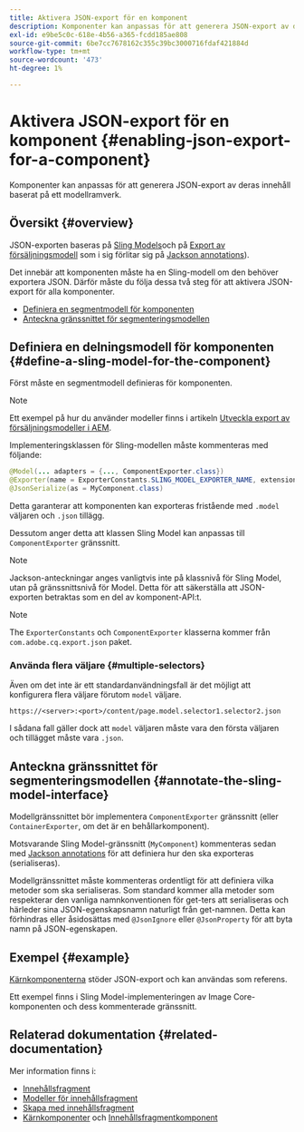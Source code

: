 ```yaml
---
title: Aktivera JSON-export för en komponent
description: Komponenter kan anpassas för att generera JSON-export av deras innehåll baserat på ett modellramverk.
exl-id: e9be5c0c-618e-4b56-a365-fcdd185ae808
source-git-commit: 6be7cc7678162c355c39bc3000716fdaf421884d
workflow-type: tm+mt
source-wordcount: '473'
ht-degree: 1%

---
```


# Aktivera JSON-export för en komponent {#enabling-json-export-for-a-component}

Komponenter kan anpassas för att generera JSON-export av deras innehåll baserat på ett modellramverk.

## Översikt {#overview}

JSON-exporten baseras på [Sling Models](https://sling.apache.org/documentation/bundles/models.html)och på [Export av försäljningsmodell](https://sling.apache.org/documentation/bundles/models.html#exporter-framework-since-130) som i sig förlitar sig på [Jackson annotations](https://github.com/FasterXML/jackson-annotations/wiki/Jackson-Annotations)).

Det innebär att komponenten måste ha en Sling-modell om den behöver exportera JSON. Därför måste du följa dessa två steg för att aktivera JSON-export för alla komponenter.

* [Definiera en segmentmodell för komponenten](#define-a-sling-model-for-the-component)
* [Anteckna gränssnittet för segmenteringsmodellen](#annotate-the-sling-model-interface)

## Definiera en delningsmodell för komponenten {#define-a-sling-model-for-the-component}

Först måste en segmentmodell definieras för komponenten.

>[!NOTE]
>
>Ett exempel på hur du använder modeller finns i artikeln [Utveckla export av försäljningsmodeller i AEM](https://experienceleague.adobe.com/docs/experience-manager-learn/foundation/development/develop-sling-model-exporter.html).

Implementeringsklassen för Sling-modellen måste kommenteras med följande:

```java
@Model(... adapters = {..., ComponentExporter.class})
@Exporter(name = ExporterConstants.SLING_MODEL_EXPORTER_NAME, extensions = ExporterConstants.SLING_MODEL_EXTENSION)
@JsonSerialize(as = MyComponent.class)
```

Detta garanterar att komponenten kan exporteras fristående med `.model` väljaren och `.json` tillägg.

Dessutom anger detta att klassen Sling Model kan anpassas till `ComponentExporter` gränssnitt.

>[!NOTE]
>
>Jackson-anteckningar anges vanligtvis inte på klassnivå för Sling Model, utan på gränssnittsnivå för Model. Detta för att säkerställa att JSON-exporten betraktas som en del av komponent-API:t.

>[!NOTE]
>
>The `ExporterConstants` och `ComponentExporter` klasserna kommer från `com.adobe.cq.export.json` paket.

### Använda flera väljare {#multiple-selectors}

Även om det inte är ett standardanvändningsfall är det möjligt att konfigurera flera väljare förutom `model` väljare.

```
https://<server>:<port>/content/page.model.selector1.selector2.json
```

I sådana fall gäller dock att `model` väljaren måste vara den första väljaren och tillägget måste vara `.json`.

## Anteckna gränssnittet för segmenteringsmodellen {#annotate-the-sling-model-interface}

Modellgränssnittet bör implementera `ComponentExporter` gränssnitt (eller `ContainerExporter`, om det är en behållarkomponent).

Motsvarande Sling Model-gränssnitt (`MyComponent`) kommenteras sedan med [Jackson annotations](https://github.com/FasterXML/jackson-annotations/wiki/Jackson-Annotations) för att definiera hur den ska exporteras (serialiseras).

Modellgränssnittet måste kommenteras ordentligt för att definiera vilka metoder som ska serialiseras. Som standard kommer alla metoder som respekterar den vanliga namnkonventionen för get-ters att serialiseras och härleder sina JSON-egenskapsnamn naturligt från get-namnen. Detta kan förhindras eller åsidosättas med `@JsonIgnore` eller `@JsonProperty` för att byta namn på JSON-egenskapen.

## Exempel {#example}

[Kärnkomponenterna](https://experienceleague.adobe.com/docs/experience-manager-core-components/using/introduction.html) stöder JSON-export och kan användas som referens.

Ett exempel finns i Sling Model-implementeringen av Image Core-komponenten och dess kommenterade gränssnitt.

## Relaterad dokumentation {#related-documentation}

Mer information finns i:

* [Innehållsfragment](/help/sites-cloud/administering/content-fragments/content-fragments.md)
* [Modeller för innehållsfragment](/help/sites-cloud/administering/content-fragments/content-fragments-models.md)
* [Skapa med innehållsfragment](/help/sites-cloud/authoring/fundamentals/content-fragments.md)
* [Kärnkomponenter](https://experienceleague.adobe.com/docs/experience-manager-core-components/using/introduction.html) och [Innehållsfragmentkomponent](https://experienceleague.adobe.com/docs/experience-manager-core-components/using/components/content-fragment-component.html)
